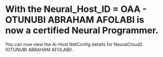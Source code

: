 # With the Neural_Host_ID = OAA - OTUNUBI ABRAHAM AFOLABI is now a certified Neural Programmer.
You can now view the Ai-Host NetConfig details for NeuralCloud2 (OTUNUBI ABRAHAM AFOLABI).
